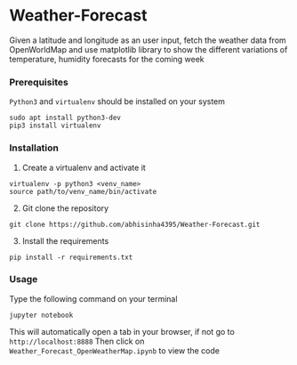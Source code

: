# Weather-Forecast
Given a latitude and longitude as an user input, fetch the weather data from OpenWorldMap and use matplotlib library to show the different variations of temperature, humidity forecasts for the coming week


### Prerequisites
```Python3``` and ```virtualenv``` should be installed on your system

```
sudo apt install python3-dev
pip3 install virtualenv
```

### Installation
1. Create a virtualenv and activate it 
```
virtualenv -p python3 <venv_name>
source path/to/venv_name/bin/activate
```
2. Git clone the repository
```
git clone https://github.com/abhisinha4395/Weather-Forecast.git
```
3. Install the requirements
```
pip install -r requirements.txt
```

### Usage
Type the following command on your terminal
```
jupyter notebook
```

This will automatically open a tab in your browser, if not go to ```http://localhost:8888```
Then click on ```Weather_Forecast_OpenWeatherMap.ipynb``` to view the code
